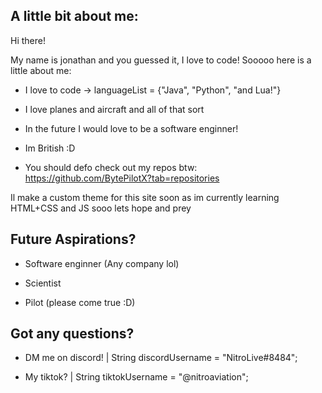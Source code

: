 ## A little bit about me:
Hi there!

My name is jonathan and you guessed it, I love to code! Sooooo here is a little about me:

- I love to code -> languageList = {"Java", "Python", "and Lua!"}
  
- I love planes and aircraft and all of that sort
  
- In the future I would love to be a software enginner!
  
- Im British :D
  
- You should defo check out my repos btw: https://github.com/BytePilotX?tab=repositories

Il make a custom theme for this site soon as im currently learning HTML+CSS and JS sooo lets hope and prey 

## Future Aspirations?
- Software enginner (Any company lol)
  
- Scientist
  
- Pilot (please come true :D)
  

## Got any questions?
- DM me on discord! | String discordUsername = "NitroLive#8484";
  
- My tiktok? | String tiktokUsername = "@nitroaviation";
